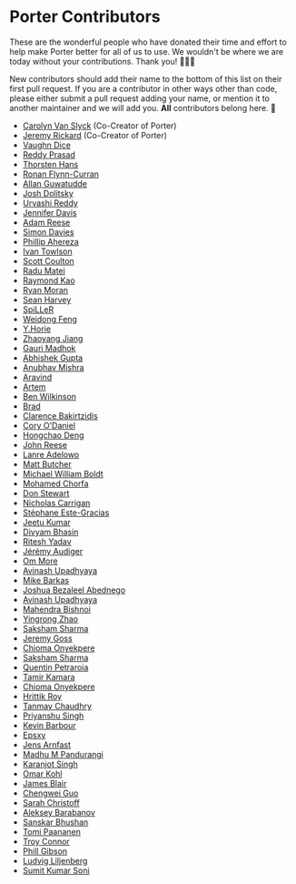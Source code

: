 # Porter Contributors

These are the wonderful people who have donated their time and effort to help
make Porter better for all of us to use. We wouldn't be where we are today
without your contributions. Thank you! 🙇‍♀️💖

New contributors should add their name to the bottom of this list on their first
pull request. If you are a contributor in other ways other than code, please
either submit a pull request adding your name, or mention it to another maintainer
and we will add you. **All** contributors belong here. 💯

- [Carolyn Van Slyck](https://github.com/carolynvs) (Co-Creator of Porter)
- [Jeremy Rickard](https://github.com/jeremyrickard) (Co-Creator of Porter)
- [Vaughn Dice](https://github.com/vdice)
- [Reddy Prasad](https://github.com/dev-drprasad)
- [Thorsten Hans](https://github.com/ThorstenHans)
- [Ronan Flynn-Curran](https://github.com/flynnduism)
- [Allan Guwatudde](https://github.com/AGMETEOR)
- [Josh Dolitsky](https://github.com/jdolitsky)
- [Urvashi Reddy](https://github.com/youreddy)
- [Jennifer Davis](https://github.com/iennae)
- [Adam Reese](https://github.com/adamreese)
- [Simon Davies](https://github.com/simongdavies)
- [Phillip Ahereza](https://github.com/phillipahereza)
- [Ivan Towlson](https://github.com/itowlson)
- [Scott Coulton](https://github.com/scotty-c)
- [Radu Matei](https://github.com/radu-matei)
- [Raymond Kao](https://github.com/raykao)
- [Ryan Moran](https://github.com/ryanmoran)
- [Sean Harvey](https://github.com/halkyon)
- [SpiLLeR](https://github.com/SpiLLeR)
- [Weidong Feng](https://github.com/fenngwd)
- [Y.Horie](https://github.com/u5surf)
- [Zhaoyang Jiang](https://github.com/JiangZhaoYang)
- [Gauri Madhok](https://github.com/gaurimadhok)
- [Abhishek Gupta](https://github.com/abhirockzz)
- [Anubhav Mishra](https://github.com/anubhavmishra)
- [Aravind](https://github.com/scriptonist)
- [Artem](https://github.com/SuddenGunter)
- [Ben Wilkinson](https://github.com/brwilkinson)
- [Brad](https://github.com/bradcypert)
- [Clarence Bakirtzidis](https://github.com/clarenceb)
- [Cory O'Daniel](https://github.com/coryodaniel)
- [Hongchao Deng](https://github.com/hongchaodeng)
- [John Reese](https://github.com/jpreese)
- [Lanre Adelowo](https://github.com/adelowo)
- [Matt Butcher](https://github.com/technosophos)
- [Michael William Boldt](https://github.com/mboldt)
- [Mohamed Chorfa](https://github.com/MChorfa)
- [Don Stewart](https://github.com/donmstewart)
- [Nicholas Carrigan](https://github.com/nhcarrigan)
- [Stéphane Este-Gracias](https://github.com/sestegra)
- [Jeetu Kumar](https://github.com/i-am-jeetu)
- [Divyam Bhasin](https://github.com/divbhasin)
- [Ritesh Yadav](https://github.com/DARK-art108)
- [Jérémy Audiger](https://github.com/jaudiger)
- [Om More](https://github.com/thisisommore)
- [Avinash Upadhyaya](https://github.com/avinashupadhya99)
- [Mike Barkas](https://github.com/mikebarkas)
- [Joshua Bezaleel Abednego](https://github.com/joshuabezaleel)
- [Avinash Upadhyaya](https://github.com/avinashupadhya99)
- [Mahendra Bishnoi](https://github.com/mahendrabishnoi2)
- [Yingrong Zhao](https://github.com/VinozzZ)
- [Saksham Sharma](https://github.com/sakkshm26)
- [Jeremy Goss](https://github.com/Jemgoss)
- [Chioma Onyekpere](https://github.com/Simpcyclassy)
- [Saksham Sharma](https://github.com/sakkshm26)
- [Quentin Petraroia](https://github.com/qpetraroia)
- [Tamir Kamara](https://github.com/tamirkamara)
- [Chioma Onyekpere](https://github.com/Simpcyclassy)
- [Hrittik Roy](https://github.com/hrittikhere)
- [Tanmay Chaudhry](https://github.com/tchaudhry91)
- [Priyanshu Singh](https://github.com/reveurguy)
- [Kevin Barbour](https://github.com/kevinbarbour)
- [Epsxy](https://github.com/epsxy)
- [Jens Arnfast](https://github.com/jarnfast)
- [Madhu M Pandurangi](https://github.com/MadhuMPandurangi)
- [Karanjot Singh](https://github.com/0xquark)
- [Omar Kohl](https://github.com/omarkohl)
- [James Blair](https://github.com/jmhbnz)
- [Chengwei Guo](https://github.com/cw-Guo)
- [Sarah Christoff](https://github.com/schristoff)
- [Aleksey Barabanov](https://github.com/alekseybb197)
- [Sanskar Bhushan](https://github.com/sbdtu5498)
- [Tomi Paananen](https://github.com/tompaana)
- [Troy Connor](https://github.com/troy0820)
- [Phill Gibson](https://github.com/phillipgibson)
- [Ludvig Liljenberg](https://github.com/ludfjig)
- [Sumit Kumar Soni](https://github.com/zelfroster)
